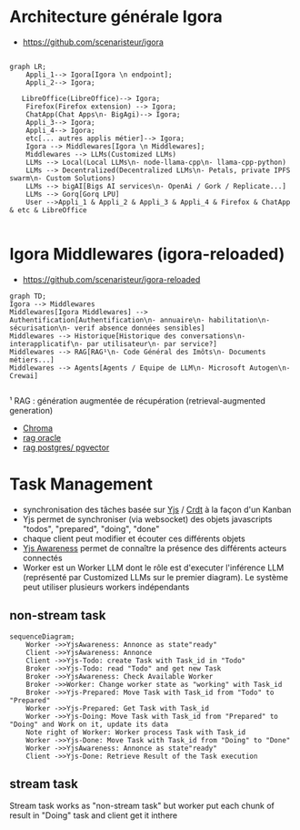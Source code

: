 # Architecture générale Igora
- https://github.com/scenaristeur/igora
```mermaid

graph LR;
    Appli_1--> Igora[Igora \n endpoint];
    Appli_2--> Igora;

   LibreOffice(LibreOffice)--> Igora;
    Firefox(Firefox extension) --> Igora;
    ChatApp(Chat Apps\n- BigAgi)--> Igora;
    Appli_3--> Igora;
    Appli_4--> Igora;
    etc[... autres applis métier]--> Igora;
    Igora --> Middlewares[Igora \n Middlewares];
    Middlewares --> LLMs(Customized LLMs)
    LLMs --> Local(Local LLMs\n- node-llama-cpp\n- llama-cpp-python)
    LLMs --> Decentralized(Decentralized LLMs\n- Petals, private IPFS swarm\n- Custom Solutions)
    LLMs --> bigAI[Bigs AI services\n- OpenAi / Gork / Replicate...]
    LLMs --> Gorq[Gorq LPU]
    User -->Appli_1 & Appli_2 & Appli_3 & Appli_4 & Firefox & ChatApp & etc & LibreOffice


```

# Igora Middlewares (igora-reloaded)
- https://github.com/scenaristeur/igora-reloaded
```mermaid
graph TD;
Igora --> Middlewares
Middlewares[Igora Middlewares] --> Authentification[Authentification\n- annuaire\n- habilitation\n- sécurisation\n- verif absence données sensibles]
Middlewares --> Historique[Historique des conversations\n- interapplicatif\n- par utilisateur\n- par service?]
Middlewares --> RAG[RAG¹\n- Code Général des Imôts\n- Documents métiers...]
Middlewares --> Agents[Agents / Equipe de LLM\n- Microsoft Autogen\n- Crewai]


```

¹ RAG : génération augmentée de récupération (retrieval-augmented generation)
- [Chroma](https://docs.trychroma.com/)
- [rag oracle](https://www.oracle.com/fr/artificial-intelligence/generative-ai/retrieval-augmented-generation-rag/)
- [rag postgres/ pgvector](https://medium.com/@yogi_r/retrieval-augmented-generation-rag-with-pgvector-vector-database-0d741e14d62f)


# Task Management
- synchronisation des tâches basée sur [Yjs](https://github.com/yjs/yjs/blob/main/README.md) / [Crdt](https://fr.wikipedia.org/wiki/Type_de_donn%C3%A9es_r%C3%A9pliqu%C3%A9_sans_conflit) à la façon d'un Kanban
- Yjs permet de synchroniser (via websocket) des objets javascripts "todos", "prepared", "doing", "done"
- chaque client peut modifier et écouter ces différents objets
- [Yjs Awareness](https://github.com/yjs/docs/blob/main/getting-started/adding-awareness.md) permet de connaître la présence des différents acteurs connectés
- Worker est un Worker LLM dont le rôle est d'executer l'inférence LLM (représenté par Customized LLMs sur le premier diagram). Le système peut utiliser plusieurs workers indépendants

## non-stream task

```mermaid
sequenceDiagram;
    Worker ->>YjsAwareness: Annonce as state"ready"
    Client ->>YjsAwareness: Annonce
    Client ->>Yjs-Todo: create Task with Task_id in "Todo"
    Broker ->>Yjs-Todo: read "Todo" and get new Task
    Broker ->>YjsAwareness: Check Available Worker
    Broker ->>Worker: Change worker state as "working" with Task_id
    Broker ->>Yjs-Prepared: Move Task with Task_id from "Todo" to "Prepared"
    Worker ->>Yjs-Prepared: Get Task with Task_id
    Worker ->>Yjs-Doing: Move Task with Task_id from "Prepared" to "Doing" and Work on it, update its data
    Note right of Worker: Worker process Task with Task_id
    Worker ->>Yjs-Done: Move Task with Task_id from "Doing" to "Done"
    Worker ->>YjsAwareness: Annonce as state"ready"
    Client ->>Yjs-Done: Retrieve Result of the Task execution

```
## stream task
Stream task works as "non-stream task" but worker put each chunk of result in "Doing" task and client get it inthere